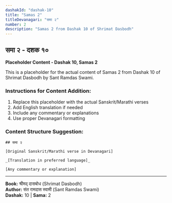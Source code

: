 ```yaml
---
dashakId: "dashak-10"
title: "Samas 2"
titleDevanagari: "समा २"
number: 2
description: "Samas 2 from Dashak 10 of Shrimat Dasbodh"
---
```


## समा २ - दशक १०

<!-- TODO: Add the actual Sanskrit/Marathi content here -->

**Placeholder Content - Dashak 10, Samas 2**

This is a placeholder for the actual content of Samas 2 from Dashak 10 of Shrimat Dasbodh by Sant Ramdas Swami.

### Instructions for Content Addition:
1. Replace this placeholder with the actual Sanskrit/Marathi verses
2. Add English translation if needed
3. Include any commentary or explanations
4. Use proper Devanagari formatting

### Content Structure Suggestion:
```
## समा २

[Original Sanskrit/Marathi verse in Devanagari]

_[Translation in preferred language]_

[Any commentary or explanation]
```

---
**Book:** श्रीमद् दासबोध (Shrimat Dasbodh)  
**Author:** संत रामदास स्वामी (Sant Ramdas Swami)  
**Dashak:** 10 | **Sama:** 2

